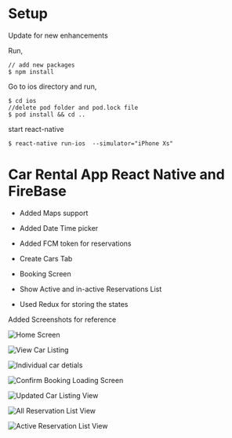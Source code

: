 # Setup
Update for new enhancements 

Run,

    // add new packages
    $ npm install
    
Go to ios directory and run,

    $ cd ios 
    //delete pod folder and pod.lock file
    $ pod install && cd ..

start react-native

    $ react-native run-ios  --simulator="iPhone Xs"

# Car Rental App React Native and FireBase

- Added Maps support

- Added Date Time picker

- Added FCM token for reservations

- Create Cars Tab

- Booking Screen

- Show Active and in-active Reservations List

- Used Redux for storing the states

Added Screenshots for reference 

![Home Screen](img/home_screen.png "Home Screen")

![View Car Listing ](img/car_listing.png "Car Listing")

![Individual car detials ](img/details_page.png "Car Details") 

![Confirm Booking Loading Screen](img/confirm_booking.png "Confirm Booking")

![Updated Car Listing View](img/updated_car_listing.png "Updated Car Lists")
 
![All Reservation List View](img/reservation_list.png "Reservation List")

![Active Reservation List View](img/active_reservation_list.png "Active Reservation List")

